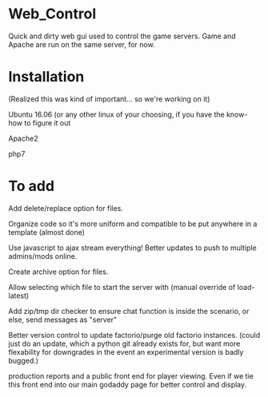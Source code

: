 # Web_Control
Quick and dirty web gui used to control the game servers. Game and Apache are run on the same server, for now.

# Installation
(Realized this was kind of important... so we're working on it)

Ubuntu 16.06 (or any other linux of your choosing, if you have the know-how to figure it out

Apache2

php7

# To add
Add delete/replace option for files.

Organize code so it's more uniform and compatible to be put anywhere in a template (almost done)

Use javascript to ajax stream everything! Better updates to push to multiple admins/mods online.

Create archive option for files.

Allow selecting which file to start the server with (manual override of load-latest)

Add zip/tmp dir checker to ensure chat function is inside the scenario, or else, send messages as "server"

Better version control to update factorio/purge old factorio instances. (could just do an update, which a python git already exists for, but want more flexability for downgrades in the event an experimental version is badly bugged.)

production reports and a public front end for player viewing. Even if we tie this front end into our main godaddy page for better control and display.

